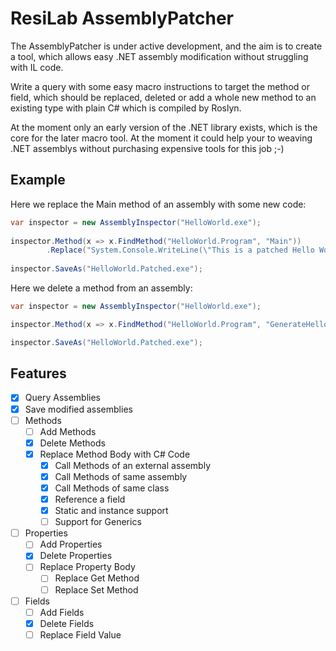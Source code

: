 # ResiLab AssemblyPatcher
The AssemblyPatcher is under active development, and the aim is to create a tool, which allows
easy .NET assembly modification without struggling with IL code.

Write a query with some easy macro instructions to target the method or field, which should be replaced,
deleted or add a whole new method to an existing type with plain C# which is compiled by Roslyn.

At the moment only an early version of the .NET library exists, which is the core for the later 
macro tool. At the moment it could help your to weaving .NET assemblys without purchasing 
expensive tools for this job ;-)

## Example
Here we replace the Main method of an assembly with some new code:

```csharp
var inspector = new AssemblyInspector("HelloWorld.exe");
  
inspector.Method(x => x.FindMethod("HelloWorld.Program", "Main"))
        .Replace("System.Console.WriteLine(\"This is a patched Hello World!\");");
  
inspector.SaveAs("HelloWorld.Patched.exe");
```

Here we delete a method from an assembly:

```csharp
var inspector = new AssemblyInspector("HelloWorld.exe");

inspector.Method(x => x.FindMethod("HelloWorld.Program", "GenerateHelloWorld")).Delete();

inspector.SaveAs("HelloWorld.Patched.exe");
```

## Features

- [x] Query Assemblies
- [x] Save modified assemblies
- [ ] Methods
	- [ ] Add Methods
	- [x] Delete Methods
	- [x] Replace Method Body with C# Code
	  - [x] Call Methods of an external assembly
	  - [x] Call Methods of same assembly
	  - [x] Call Methods of same class
	  - [x] Reference a field
	  - [x] Static and instance support
	  - [ ] Support for Generics
- [ ] Properties
	- [ ] Add Properties
	- [x] Delete Properties
	- [ ] Replace Property Body
		- [ ] Replace Get Method
		- [ ] Replace Set Method
- [ ] Fields
	- [ ] Add Fields
	- [x] Delete Fields
	- [ ] Replace Field Value